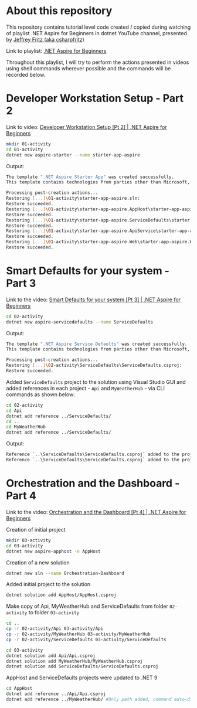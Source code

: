 # About this repository

This repository contains tutorial level code created / copied during watching of playlist .NET Aspire for Beginners in dotnet YouTube channel, presented by  [Jeffrey Fritz (aka csharpfritz)](https://www.linkedin.com/in/jeffreytfritz/)

Link to playlist: [.NET Aspire for Beginners](https://youtube.com/playlist?list=PLdo4fOcmZ0oXIKNExrtlVtVxy_G4tgzsc&amp;si=CNt_bnHXQuFYKQN1)

Throughout this playlist, I will try to perform the actions presented in videos using shell commands wherever possible and the commands will be recorded below.

# Developer Workstation Setup - Part 2

Link to video: [Developer Workstation Setup [Pt 2] | .NET Aspire for Beginners](https://youtu.be/cA6Z8ayPXaE?si=g5UOxu2E7hXvn__c)

```bash
mkdir 01-activity
cd 01-activity
dotnet new aspire-starter --name starter-app-aspire
```

Output:
```bash
The template ".NET Aspire Starter App" was created successfully.
This template contains technologies from parties other than Microsoft, see https://aka.ms/dotnet/aspire/8.0-third-party-notices for details.

Processing post-creation actions...
Restoring [...]\01-activity\starter-app-aspire.sln:
Restore succeeded.
Restoring [...]\01-activity\starter-app-aspire.AppHost\starter-app-aspire.AppHost.csproj:
Restore succeeded.
Restoring [...]\01-activity\starter-app-aspire.ServiceDefaults\starter-app-aspire.ServiceDefaults.csproj:
Restore succeeded.
Restoring [...]\01-activity\starter-app-aspire.ApiService\starter-app-aspire.ApiService.csproj:
Restore succeeded.
Restoring [...]\01-activity\starter-app-aspire.Web\starter-app-aspire.Web.csproj:
Restore succeeded.
```

# Smart Defaults for your system - Part 3

Link to the video: [Smart Defaults for your system [Pt 3] | .NET Aspire for Beginners](https://youtu.be/bjiNpz15lf0?si=Y6M5AB2R-_BfRCha)

```bash
cd 02-activity
dotnet new aspire-servicedefaults --name ServiceDefaults
```

Output:
```bash
The template ".NET Aspire Service Defaults" was created successfully.
This template contains technologies from parties other than Microsoft, see https://aka.ms/dotnet/aspire/8.0-third-party-notices for details.

Processing post-creation actions...
Restoring [...]\02-activity\ServiceDefaults\ServiceDefaults.csproj:
Restore succeeded.
```

Added `ServiceDefaults` project to the solution using Visual Studio GUI and added references in each project - `Api` and `MyWeatherHub` - via CLI commands as shown below:

```bash
cd 02-activity
cd Api
dotnet add reference ../ServiceDefaults/
cd ..
cd MyWeatherHub
dotnet add reference ../ServiceDefaults/
```

Output:
```bash
Reference `..\ServiceDefaults\ServiceDefaults.csproj` added to the project.
Reference `..\ServiceDefaults\ServiceDefaults.csproj` added to the project.
```

# Orchestration and the Dashboard - Part 4

Link to the video: [Orchestration and the Dashboard [Pt 4] | .NET Aspire for Beginners](https://youtu.be/kgd3xK8Nz38?si=yAKLcu7pBrMdHOCi)

Creation of initial project
```bash
mkdir 03-activity
cd 03-activity
dotnet new aspire-apphost -n AppHost
```

Creation of a new solution
```bash
dotnet new sln --name Orchestration-Dashboard
```

Added initial project to the solution
```bash
dotnet solution add AppHost/AppHost.csproj
```
Make copy of Api, MyWeatherHub and ServiceDefaults from folder `02-activity` to folder `03-activity`
```bash
cd ..
cp -r 02-activity/Api 03-activity/Api
cp -r 02-activity/MyWeatherHub 03-activity/MyWeatherHub
cp -r 02-activity/ServiceDefaults 03-activity/ServiceDefaults

cd 03-activity
dotnet solution add Api/Api.csproj
dotnet solution add MyWeatherHub/MyWeatherHub.csproj
dotnet solution add ServiceDefaults/ServiceDefaults.csproj 
```

AppHost and ServiceDefaults projects were updated to .NET 9

```bash
cd AppHost
dotnet add reference ../Api/Api.csproj
dotnet add reference ../MyWeatherHub/ #Only path added, command auto-discovers the project inside
```
